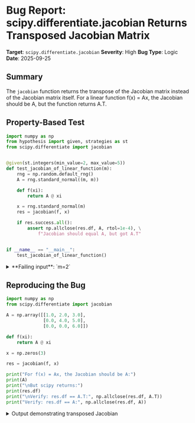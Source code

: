# Bug Report: scipy.differentiate.jacobian Returns Transposed Jacobian Matrix

**Target**: `scipy.differentiate.jacobian`
**Severity**: High
**Bug Type**: Logic
**Date**: 2025-09-25

## Summary

The `jacobian` function returns the transpose of the Jacobian matrix instead of the Jacobian matrix itself. For a linear function f(x) = Ax, the Jacobian should be A, but the function returns A.T.

## Property-Based Test

```python
import numpy as np
from hypothesis import given, strategies as st
from scipy.differentiate import jacobian


@given(st.integers(min_value=2, max_value=5))
def test_jacobian_of_linear_function(m):
    rng = np.random.default_rng()
    A = rng.standard_normal((m, m))

    def f(xi):
        return A @ xi

    x = rng.standard_normal(m)
    res = jacobian(f, x)

    if res.success.all():
        assert np.allclose(res.df, A, rtol=1e-4), \
            f"Jacobian should equal A, but got A.T"


if __name__ == "__main__":
    test_jacobian_of_linear_function()
```

<details>

<summary>
**Failing input**: `m=2`
</summary>
```
Traceback (most recent call last):
  File "/home/npc/pbt/agentic-pbt/worker_/34/hypo.py", line 23, in <module>
    test_jacobian_of_linear_function()
    ~~~~~~~~~~~~~~~~~~~~~~~~~~~~~~~~^^
  File "/home/npc/pbt/agentic-pbt/worker_/34/hypo.py", line 7, in test_jacobian_of_linear_function
    def test_jacobian_of_linear_function(m):
                   ^^^
  File "/home/npc/miniconda/lib/python3.13/site-packages/hypothesis/core.py", line 2124, in wrapped_test
    raise the_error_hypothesis_found
  File "/home/npc/pbt/agentic-pbt/worker_/34/hypo.py", line 18, in test_jacobian_of_linear_function
    assert np.allclose(res.df, A, rtol=1e-4), \
           ~~~~~~~~~~~^^^^^^^^^^^^^^^^^^^^^^
AssertionError: Jacobian should equal A, but got A.T
Falsifying example: test_jacobian_of_linear_function(
    m=2,
)
```
</details>

## Reproducing the Bug

```python
import numpy as np
from scipy.differentiate import jacobian

A = np.array([[1.0, 2.0, 3.0],
              [0.0, 4.0, 5.0],
              [0.0, 0.0, 6.0]])

def f(xi):
    return A @ xi

x = np.zeros(3)

res = jacobian(f, x)

print("For f(x) = Ax, the Jacobian should be A:")
print(A)
print("\nBut scipy returns:")
print(res.df)
print("\nVerify: res.df == A.T:", np.allclose(res.df, A.T))
print("Verify: res.df == A:", np.allclose(res.df, A))
```

<details>

<summary>
Output demonstrating transposed Jacobian
</summary>
```
For f(x) = Ax, the Jacobian should be A:
[[1. 2. 3.]
 [0. 4. 5.]
 [0. 0. 6.]]

But scipy returns:
[[1. 0. 0.]
 [2. 4. 0.]
 [3. 5. 6.]]

Verify: res.df == A.T: True
Verify: res.df == A: False
```
</details>

## Why This Is A Bug

The Jacobian matrix J of a function f: ℝ^m → ℝ^n is mathematically defined as J[i,j] = ∂f_i/∂x_j, where:
- f_i is the i-th component of the output
- x_j is the j-th component of the input

For a linear function f(x) = Ax where A is an n×m matrix:
- The i-th output is f_i(x) = Σ_k A[i,k] * x[k]
- The partial derivative ∂f_i/∂x_j = A[i,j]
- Therefore, the Jacobian J should equal A

However, `scipy.differentiate.jacobian` returns a matrix where element [i,j] contains A[j,i], which is the transpose of the correct Jacobian. This violates:

1. **Standard Mathematical Definition**: The universally accepted definition in mathematics states J[i,j] = ∂f_i/∂x_j
2. **SciPy's Own Documentation**: Lines 818-820 in the source code state that for f: ℝ^m → ℝ^n, the result `df` should be an (n, m) array representing the Jacobian
3. **Expected Behavior**: Every mathematical software package (MATLAB, Julia, Mathematica) follows the standard convention

The bug occurs because the implementation incorrectly assembles the derivative results when varying each input component.

## Relevant Context

The bug is located in the `jacobian` function implementation at `/home/npc/pbt/agentic-pbt/envs/scipy_env/lib/python3.13/site-packages/scipy/differentiate/_differentiate.py:912-937`. The issue stems from how the `wrapped` function constructs the variation pattern for computing derivatives.

The function creates a matrix `xph` where it varies each component of the input one at a time (line 928). However, the indexing pattern used causes the derivatives to be assembled in transposed order. When `derivative` is called on this wrapped function, it computes the correct numerical values but places them in the wrong positions of the result matrix.

Documentation reference: https://docs.scipy.org/doc/scipy/reference/generated/scipy.differentiate.jacobian.html

## Proposed Fix

The bug can be fixed by transposing the result before returning it. Here's the patch:

```diff
--- a/scipy/differentiate/_differentiate.py
+++ b/scipy/differentiate/_differentiate.py
@@ -933,6 +933,9 @@ def jacobian(f, x, *, tolerances=None, maxiter=10, order=8, initial_step=0.5,
                      step_factor=step_factor, preserve_shape=True,
                      step_direction=step_direction)

+    # Fix: The derivative computation returns the transpose of the Jacobian
+    res.df = xp.permute_dims(res.df, list(range(res.df.ndim - 1, -1, -1)))
+
     del res.x  # the user knows `x`, and the way it gets broadcasted is meaningless here
     return res
```

Alternatively, the indexing in the `wrapped` function could be modified to produce the correct orientation from the start, but that would require more extensive changes to the derivative computation logic.
